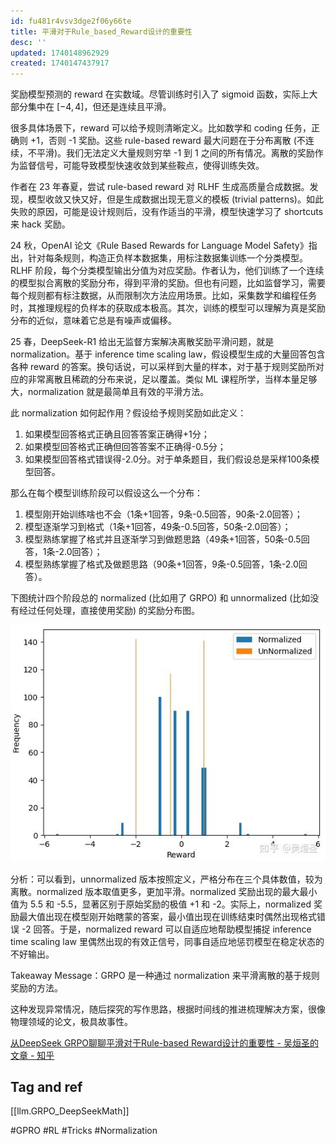 ```yaml
---
id: fu481r4vsv3dge2f06y66te
title: 平滑对于Rule_based_Reward设计的重要性
desc: ''
updated: 1740148962929
created: 1740147437917
---
```


奖励模型预测的 reward 在实数域。尽管训练时引入了 sigmoid 函数，实际上大部分集中在 $[-4,4]$，但还是连续且平滑。

很多具体场景下，reward 可以给予规则清晰定义。比如数学和 coding 任务，正确则 +1，否则 -1 奖励。这些 rule-based reward 最大问题在于分布离散 (不连续，不平滑)。我们无法定义大量规则穷举 -1 到 1 之间的所有情况。离散的奖励作为监督信号，可能导致模型快速收敛到某些鞍点，使得训练失效。

作者在 23 年春夏，尝试 rule-based reward 对 RLHF 生成高质量合成数据。发现，模型收敛又快又好，但是生成数据出现无意义的模板 (trivial patterns)。如此失败的原因，可能是设计规则后，没有作适当的平滑，模型快速学习了 shortcuts 来 hack 奖励。

24 秋，OpenAI 论文《Rule Based Rewards for Language Model Safety》指出，针对每条规则，构造正负样本数据集，用标注数据集训练一个分类模型。RLHF 阶段，每个分类模型输出分值为对应奖励。作者认为，他们训练了一个连续的模型拟合离散的奖励分布，得到平滑的奖励。但也有问题，比如监督学习，需要每个规则都有标注数据，从而限制次方法应用场景。比如，采集数学和编程任务时，其推理规程的负样本的获取成本极高。其次，训练的模型可以理解为真是奖励分布的近似，意味着它总是有噪声或偏移。

25 春，DeepSeek-R1 给出无监督方案解决离散奖励平滑问题，就是 normalization。基于 inference time scaling law，假设模型生成的大量回答包含各种 reward 的答案。换句话说，可以采样到大量的样本，对于基于规则奖励所对应的非常离散且稀疏的分布来说，足以覆盖。类似 ML 课程所学，当样本量足够大，normalization 就是最简单且有效的平滑方法。

此 normalization 如何起作用？假设给予规则奖励如此定义：
1. 如果模型回答格式正确且回答答案正确得+1分；
2. 如果模型回答格式正确但回答答案不正确得-0.5分；
3. 如果模型回答格式错误得-2.0分。对于单条题目，我们假设总是采样100条模型回答。

那么在每个模型训练阶段可以假设这么一个分布：
1. 模型刚开始训练啥也不会（1条+1回答，9条-0.5回答，90条-2.0回答）；
2. 模型逐渐学习到格式（1条+1回答，49条-0.5回答，50条-2.0回答）；
3. 模型熟练掌握了格式并且逐渐学习到做题思路（49条+1回答，50条-0.5回答，1条-2.0回答）；
4. 模型熟练掌握了格式及做题思路（90条+1回答，9条-0.5回答，1条-2.0回答）。

下图统计四个阶段总的 normalized (比如用了 GRPO) 和 unnormalized (比如没有经过任何处理，直接使用奖励) 的奖励分布图。

![reward](assets/images/rl.平滑对于Rule_based_Reward设计的重要性/reward.png)

分析：可以看到，unnormalized 版本按照定义，严格分布在三个具体数值，较为离散。normalized 版本取值更多，更加平滑。normalized 奖励出现的最大最小值为 5.5 和 -5.5，显著区别于原始奖励的极值 +1 和 -2。实际上，normalized 奖励最大值出现在模型刚开始瞎蒙的答案，最小值出现在训练结束时偶然出现格式错误 -2 回答。于是，normalized reward 可以自适应地帮助模型捕捉 inference time scaling law 里偶然出现的有效正信号，同事自适应地惩罚模型在稳定状态的不好输出。

Takeaway Message：GRPO 是一种通过 normalization 来平滑离散的基于规则奖励的方法。

这种发现异常情况，随后探究的写作思路，根据时间线的推进梳理解决方案，很像物理领域的论文，极具故事性。

[从DeepSeek GRPO聊聊平滑对于Rule-based Reward设计的重要性 - 吴烜圣的文章 - 知乎](https://zhuanlan.zhihu.com/p/24935854061)

## Tag and ref
[[llm.GRPO_DeepSeekMath]]

#GPRO
#RL
#Tricks
#Normalization